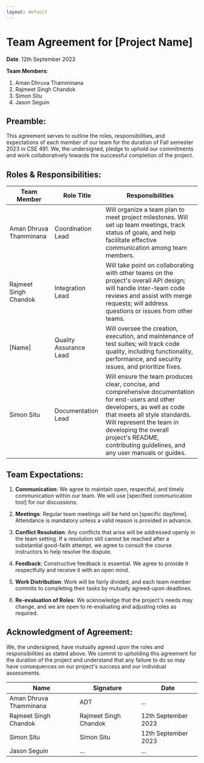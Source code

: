 ```yaml
---
layout: default
---
```


# Team Agreement for [Project Name]

**Date**: 12th September 2023

**Team Members**:
1. Aman Dhruva Thamminana
2. Rajmeet Singh Chandok
3. Simon Situ
4. Jason Seguin

## Preamble:
This agreement serves to outline the roles, responsibilities, and expectations of each member of our team for the duration of Fall semester 2023 in CSE 491. We, the undersigned, pledge to uphold our commitments and work collaboratively towards the successful completion of the project.

## Roles & Responsibilities:

| **Team Member** | **Role Title** | **Responsibilities** |
| --------------- | -------------- | -------------------- |
| Aman Dhruva Thamminana          | Coordination Lead | Will organize a team plan to meet project milestones. Will set up team meetings, track status of goals, and help facilitate effective communication among team members.  |
| Rajmeet Singh Chandok          | Integration Lead       | Will take point on collaborating with other teams on the project's overall API design; will handle inter-team code reviews and assist with merge requests; will address questions or issues from other teams.  |
| [Name]          | Quality Assurance Lead | Will oversee the creation, execution, and maintenance of test suites; will track code quality, including functionality, performance, and security issues, and prioritize fixes.  |
| Simon Situ          | Documentation Lead     | Will ensure the team produces clear, concise, and comprehensive documentation for end-users and other developers, as well as code that meets all style standards. Will represent the team in developing the overall project's README, contributing guidelines, and any user manuals or guides.  |

## Team Expectations:

1. **Communication**: We agree to maintain open, respectful, and timely communication within our team. We will use [specified communication tool] for our discussions.
   
2. **Meetings**: Regular team meetings will be held on [specific day/time]. Attendance is mandatory unless a valid reason is provided in advance.
   
3. **Conflict Resolution**: Any conflicts that arise will be addressed openly in the team setting. If a resolution still cannot be reached after a substantial good-faith attempt, we agree to consult the course instructors to help resolve the dispute.

4. **Feedback**: Constructive feedback is essential. We agree to provide it respectfully and receive it with an open mind.

5. **Work Distribution**: Work will be fairly divided, and each team member commits to completing their tasks by mutually agreed-upon deadlines.

6. **Re-evaluation of Roles**: We acknowledge that the project's needs may change, and we are open to re-evaluating and adjusting roles as required.

## Acknowledgment of Agreement:

We, the undersigned, have mutually agreed upon the roles and responsibilities as stated above. We commit to upholding this agreement for the duration of the project and understand that any failure to do so may have consequences on our project's success and our individual assessments.

| **Name**               | **Signature**         | **Date**            |
|------------------------|-----------------------|---------------------|
| Aman Dhruva Thamminana | ADT                   | ...                 |
| Rajmeet Singh Chandok  | Rajmeet Singh Chandok | 12th September 2023 |
| Simon Situ             | Simon Situ            | 12th September 2023 |
| Jason Seguin           | ...                   | ...                 |
